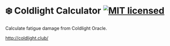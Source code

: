 # ❄️ Coldlight Calculator  [![MIT licensed](https://img.shields.io/badge/license-MIT-blue.svg)](https://raw.githubusercontent.com/lirien/emoji-jam/master/LICENSE.md)
Calculate fatigue damage from Coldlight Oracle.

http://coldlight.club/

